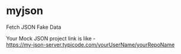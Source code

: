 # myjson
Fetch JSON Fake Data

Your Mock JSON project link is like -  
https://my-json-server.typicode.com/yourUserName/yourRepoName
